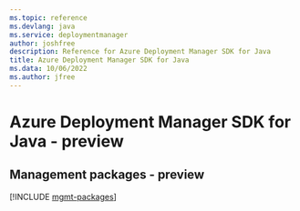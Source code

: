 ```yaml
---
ms.topic: reference
ms.devlang: java
ms.service: deploymentmanager
author: joshfree
description: Reference for Azure Deployment Manager SDK for Java
title: Azure Deployment Manager SDK for Java
ms.data: 10/06/2022
ms.author: jfree
---
```

# Azure Deployment Manager SDK for Java - preview

## Management packages - preview
[!INCLUDE [mgmt-packages](deployment-manager-mgmt-index.md)]